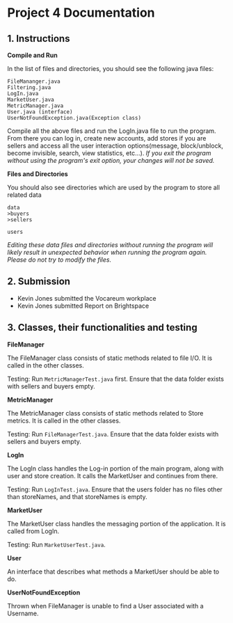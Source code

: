 # Project 4 Documentation


## 1. Instructions


**Compile and Run**


In the list of files and directories, you should see the following java files:
```
FileMananger.java
Filtering.java
LogIn.java
MarketUser.java
MetricManager.java
User.java (interface)
UserNotFoundException.java(Exception class)
```
Compile all the above files and run the LogIn.java file to run the program. From there you can log in, create new accounts, add stores if you are sellers and access all the user interaction options(message, block/unblock, become invisible, search, view statistics, etc...). *If you exit the program without using the program's exit option, your changes will not be saved.*


**Files and Directories**


You should also see directories which are used by the program to store all related data
```
data
>buyers
>sellers

users
```
*Editing these data files and directories without running the program will likely result in unexpected behavior when running the program again. Please do not try to modify the files.*


## 2. Submission
- Kevin Jones submitted the Vocareum workplace
- Kevin Jones submitted Report on Brightspace


## 3. Classes, their functionalities and testing

**FileManager**

The FileManager class consists of static methods related to file I/O. It is called in the other classes.

Testing: Run ```MetricManagerTest.java``` first. Ensure that the data folder exists with sellers and buyers empty.

**MetricManager**

The MetricManager class consists of static methods related to Store metrics. It is called in the other classes.

Testing: Run ```FileManagerTest.java```. Ensure that the data folder exists with sellers and buyers empty.

**LogIn**

The LogIn class handles the Log-in portion of the main program, along with user and store creation. It calls the MarketUser and continues from there.

Testing: Run ```LogInTest.java```. Ensure that the users folder has no files other than storeNames, and that storeNames is empty.

**MarketUser**

The MarketUser class handles the messaging portion of the application. It is called from LogIn.

Testing: Run ```MarketUserTest.java```.

**User**

An interface that describes what methods a MarketUser should be able to do.

**UserNotFoundException**

Thrown when FileManager is unable to find a User associated with a Username.
